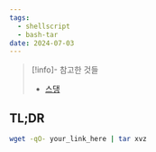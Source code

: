 ```yaml
---
tags:
  - shellscript
  - bash-tar
date: 2024-07-03
---
```

> [!info]- 참고한 것들
> - [스댕](https://unix.stackexchange.com/a/85195)

## TL;DR

```bash
wget -qO- your_link_here | tar xvz
```